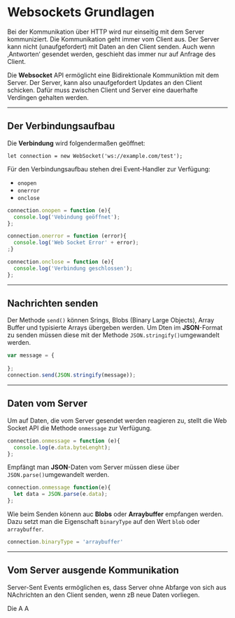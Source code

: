 # Websockets Grundlagen

Bei der Kommunikation über HTTP wird nur einseitig mit dem Server kommuniziert. Die Kommunikation geht immer vom Client aus. Der Server kann nicht (unaufgefordert) mit Daten an den Client senden. Auch wenn ‚Antworten‘ gesendet werden, geschieht das immer nur auf Anfrage des Client.

Die **Websocket** API ermöglicht eine Bidirektionale Kommuniktion mit dem Server. Der Server, kann also unaufgefordert Updates an den Client schicken. Dafür muss zwischen Client und Server eine dauerhafte Verdingen gehalten werden.

---

## Der Verbindungsaufbau
Die **Verbindung** wird folgendermaßen geöffnet:

```let connection = new WebSocket('ws://example.com/test');```


Für den Verbindungsaufbau stehen drei Event-Handler zur Verfügung:

- `onopen`
- `onerror`
- `onclose`

```javascript
connection.onopen = function (e){
  console.log('Vebindung geöffnet');
};
```

```javascript
connection.onerror = function (error){
  console.log('Web Socket Error' + error);
;}
```

```javascript
connection.onclose = function (e){
  console.log('Verbindung geschlossen');
};
```

---

## Nachrichten senden
Der Methode `send()` können Srings, Blobs (Binary Large Objects), Array Buffer und typisierte Arrays übergeben werden.
Um Dten im **JSON**-Format zu senden müssen diese mit der Methode `JSON.stringify()`umgewandelt werden.

```javascript
var message = {
  
};
connection.send(JSON.stringify(message));
```
---

## Daten vom Server
Um auf Daten, die vom Server gesendet werden reagieren zu, stellt die Web Socket API die Methode `onmessage` zur Verfügung.


```javascript
connection.onmessage = function (e){
  console.log(e.data.byteLenght);
};
```

Empfängt man **JSON**-Daten vom Server müssen diese über `JSON.parse()`umgewandelt werden.

```javascript
connection.onmessage function(e){
  let data = JSON.parse(e.data);
};
```

Wie beim Senden könenn auc **Blobs** oder **Arraybuffer** empfangen werden.
Dazu setzt man die Eigenschaft `binaryType` auf den Wert `blob` oder `arraybuffer`.

```javascript
connection.binaryType = 'arraybuffer'
```



---

## Vom Server ausgende Kommunikation


Server-Sent Events ermöglichen es, dass Server ohne Abfarge von sich aus NAchrichten an den Client senden, wenn zB neue Daten vorliegen.

Die A A
